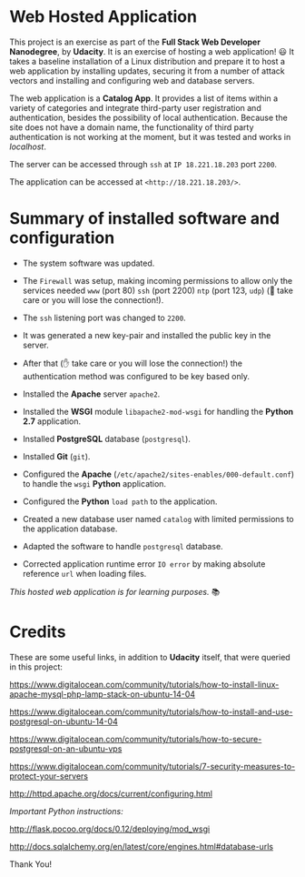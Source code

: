 # Web Hosted Application

This project is an exercise as part of the **Full Stack Web Developer Nanodegree**, by **Udacity**. It is an exercise of hosting a web application! 😃 It takes a baseline installation of a Linux distribution and prepare it to host a web application by installing updates, securing it from a number of attack vectors and installing and configuring web and database servers.

The web application is a **Catalog App**. It provides a list of items within a variety of categories and integrate third-party user registration and authentication, besides the possibility of local authentication. Because the site does not have  a domain name, the functionality of third party authentication is not working at the moment, but it was tested and works in *localhost*.

The server can be accessed through `ssh` at `IP 18.221.18.203`  port `2200`.

The application can be accessed at `<http://18.221.18.203/>`.

# Summary of installed software and configuration

* The system software was updated.

* The `Firewall` was setup, making incoming permissions to allow only the services needed `www` (port 80) `ssh` (port 2200) `ntp` (port 123, `udp`) (🔴 take care or you will lose the connection!).

* The `ssh` listening port was changed to `2200`.

* It was generated a new key-pair and installed the public key in the server.

* After that (✋ take care or you will lose the connection!) the authentication method was configured to be key based only.

* Installed the **Apache** server `apache2`.

* Installed the **WSGI** module `libapache2-mod-wsgi` for handling the **Python 2.7** application.

* Installed **PostgreSQL** database (`postgresql`).

* Installed **Git** (`git`).

* Configured the **Apache** (`/etc/apache2/sites-enables/000-default.conf`) to handle the `wsgi` **Python** application.

* Configured the **Python** `load path` to the application.

* Created a  new database user named `catalog` with limited permissions to the application database.

* Adapted the software to handle `postgresql` database.

* Corrected application runtime error `IO error` by making absolute reference `url` when loading files.


*This hosted web application is for learning purposes.* 📚


# Credits

These are some useful links, in addition to **Udacity** itself, that were queried in this project:

https://www.digitalocean.com/community/tutorials/how-to-install-linux-apache-mysql-php-lamp-stack-on-ubuntu-14-04

https://www.digitalocean.com/community/tutorials/how-to-install-and-use-postgresql-on-ubuntu-14-04

https://www.digitalocean.com/community/tutorials/how-to-secure-postgresql-on-an-ubuntu-vps

https://www.digitalocean.com/community/tutorials/7-security-measures-to-protect-your-servers

http://httpd.apache.org/docs/current/configuring.html

*Important Python instructions:*

http://flask.pocoo.org/docs/0.12/deploying/mod_wsgi

http://docs.sqlalchemy.org/en/latest/core/engines.html#database-urls


Thank You!

